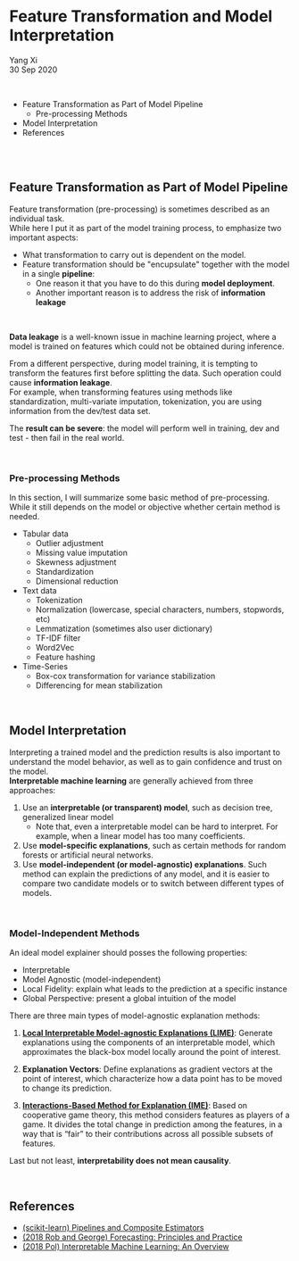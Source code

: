 # Feature Transformation and Model Interpretation

Yang Xi<br>
30 Sep 2020

<br>

* Feature Transformation as Part of Model Pipeline
    * Pre-processing Methods
* Model Interpretation
* References

<br>

<br>

## Feature Transformation as Part of Model Pipeline

Feature transformation (pre-processing) is sometimes described as an individual task.<br>
While here I put it as part of the model training process, to emphasize two important aspects:
* What transformation to carry out is dependent on the model.
* Feature transformation should be "encupsulate" together with the model in a single **pipeline**:
    * One reason it that you have to do this during **model deployment**.
    * Another important reason is to address the risk of **information leakage**

<br>

**Data leakage** is a well-known issue in machine learning project, where a model is trained on features which could not be obtained during inference.

From a different perspective, during model training, it is tempting to transform the features first before splitting the data. Such operation could cause **information leakage**.<br>
For example, when transforming features using methods like standardization, multi-variate imputation, tokenization, you are using information from the dev/test data set.

The **result can be severe**: the model will perform well in training, dev and test - then fail in the real world.

<br>

### Pre-processing Methods
In this section, I will summarize some basic method of pre-processing.<br>
While it still depends on the model or objective whether certain method is needed. 
* Tabular data
    * Outlier adjustment
    * Missing value imputation
    * Skewness adjustment
    * Standardization
    * Dimensional reduction
* Text data
    * Tokenization
    * Normalization (lowercase, special characters, numbers, stopwords, etc)
    * Lemmatization (sometimes also user dictionary)
    * TF-IDF filter
    * Word2Vec
    * Feature hashing
* Time-Series
    * Box-cox transformation for variance stabilization
    * Differencing for mean stabilization

<br>

## Model Interpretation

Interpreting a trained model and the prediction results is also important to understand the model behavior, as well as to gain confidence and trust on the model.<br>
**Interpretable machine learning** are generally achieved from three approaches:
1.	Use an **interpretable (or transparent) model**, such as decision tree, generalized linear model
    * Note that, even a interpretable model can be hard to interpret. For example, when a linear model has too many coefficients.
2.	Use **model-specific explanations**, such as certain methods for random forests or artificial neural networks.
3. Use **model-independent (or model-agnostic) explanations**. Such method can explain the predictions of any model, and it is easier to compare two candidate models or to switch between different types of models.

<br>

### Model-Independent Methods
An ideal model explainer should posses the following properties:
* Interpretable
* Model Agnostic (model-independent)
* Local Fidelity: explain what leads to the prediction at a specific instance
* Global Perspective: present a global intuition of the model

There are three main types of model-agnostic explanation methods:
1.	[**Local Interpretable Model-agnostic Explanations (LIME)**](http://www.kdd.org/kdd2016/papers/files/rfp0573-ribeiroA.pdf): Generate explanations using the components of an interpretable model, which approximates the black-box model locally around the point of interest.

2.	**Explanation Vectors**: Define explanations as gradient vectors at the point of interest, which characterize how a data point has to be moved to change its prediction.

3. [**Interactions-Based Method for Explanation (IME)**](http://www.jmlr.org/papers/volume11/strumbelj10a/strumbelj10a.pdf): Based on cooperative game theory, this method considers features as players of a game. It divides the total change in prediction among the features, in a way that is “fair” to their contributions across all possible subsets of features.

Last but not least, **interpretability does not mean causality**.

<br>

## References
* [(scikit-learn) Pipelines and Composite Estimators](https://scikit-learn.org/stable/modules/compose.html)
* [(2018 Rob and George) Forecasting: Principles and Practice](https://otexts.com/fpp2/)
* [(2018 Pol) Interpretable Machine Learning: An Overview](https://becominghuman.ai/interpretable-machine-learning-an-overview-10684eaa1fd7)
